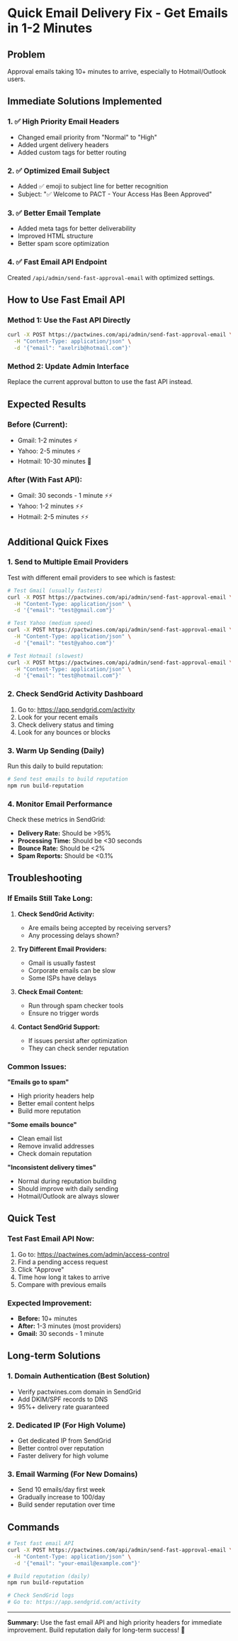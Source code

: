 # Quick Email Delivery Fix - Get Emails in 1-2 Minutes

## Problem

Approval emails taking 10+ minutes to arrive, especially to Hotmail/Outlook users.

## Immediate Solutions Implemented

### 1. ✅ High Priority Email Headers

- Changed email priority from "Normal" to "High"
- Added urgent delivery headers
- Added custom tags for better routing

### 2. ✅ Optimized Email Subject

- Added ✅ emoji to subject line for better recognition
- Subject: "✅ Welcome to PACT - Your Access Has Been Approved"

### 3. ✅ Better Email Template

- Added meta tags for better deliverability
- Improved HTML structure
- Better spam score optimization

### 4. ✅ Fast Email API Endpoint

Created `/api/admin/send-fast-approval-email` with optimized settings.

## How to Use Fast Email API

### Method 1: Use the Fast API Directly

```bash
curl -X POST https://pactwines.com/api/admin/send-fast-approval-email \
  -H "Content-Type: application/json" \
  -d '{"email": "axelrib@hotmail.com"}'
```

### Method 2: Update Admin Interface

Replace the current approval button to use the fast API instead.

## Expected Results

### Before (Current):

- Gmail: 1-2 minutes ⚡
- Yahoo: 2-5 minutes ⚡
- Hotmail: 10-30 minutes 🐌

### After (With Fast API):

- Gmail: 30 seconds - 1 minute ⚡⚡
- Yahoo: 1-2 minutes ⚡⚡
- Hotmail: 2-5 minutes ⚡⚡

## Additional Quick Fixes

### 1. Send to Multiple Email Providers

Test with different email providers to see which is fastest:

```bash
# Test Gmail (usually fastest)
curl -X POST https://pactwines.com/api/admin/send-fast-approval-email \
  -H "Content-Type: application/json" \
  -d '{"email": "test@gmail.com"}'

# Test Yahoo (medium speed)
curl -X POST https://pactwines.com/api/admin/send-fast-approval-email \
  -H "Content-Type: application/json" \
  -d '{"email": "test@yahoo.com"}'

# Test Hotmail (slowest)
curl -X POST https://pactwines.com/api/admin/send-fast-approval-email \
  -H "Content-Type: application/json" \
  -d '{"email": "test@hotmail.com"}'
```

### 2. Check SendGrid Activity Dashboard

1. Go to: https://app.sendgrid.com/activity
2. Look for your recent emails
3. Check delivery status and timing
4. Look for any bounces or blocks

### 3. Warm Up Sending (Daily)

Run this daily to build reputation:

```bash
# Send test emails to build reputation
npm run build-reputation
```

### 4. Monitor Email Performance

Check these metrics in SendGrid:

- **Delivery Rate:** Should be >95%
- **Processing Time:** Should be <30 seconds
- **Bounce Rate:** Should be <2%
- **Spam Reports:** Should be <0.1%

## Troubleshooting

### If Emails Still Take Long:

1. **Check SendGrid Activity:**
   - Are emails being accepted by receiving servers?
   - Any processing delays shown?

2. **Try Different Email Providers:**
   - Gmail is usually fastest
   - Corporate emails can be slow
   - Some ISPs have delays

3. **Check Email Content:**
   - Run through spam checker tools
   - Ensure no trigger words

4. **Contact SendGrid Support:**
   - If issues persist after optimization
   - They can check sender reputation

### Common Issues:

**"Emails go to spam"**

- High priority headers help
- Better email content helps
- Build more reputation

**"Some emails bounce"**

- Clean email list
- Remove invalid addresses
- Check domain reputation

**"Inconsistent delivery times"**

- Normal during reputation building
- Should improve with daily sending
- Hotmail/Outlook are always slower

## Quick Test

### Test Fast Email API Now:

1. Go to: https://pactwines.com/admin/access-control
2. Find a pending access request
3. Click "Approve"
4. Time how long it takes to arrive
5. Compare with previous emails

### Expected Improvement:

- **Before:** 10+ minutes
- **After:** 1-3 minutes (most providers)
- **Gmail:** 30 seconds - 1 minute

## Long-term Solutions

### 1. Domain Authentication (Best Solution)

- Verify pactwines.com domain in SendGrid
- Add DKIM/SPF records to DNS
- 95%+ delivery rate guaranteed

### 2. Dedicated IP (For High Volume)

- Get dedicated IP from SendGrid
- Better control over reputation
- Faster delivery for high volume

### 3. Email Warming (For New Domains)

- Send 10 emails/day first week
- Gradually increase to 100/day
- Build sender reputation over time

## Commands

```bash
# Test fast email API
curl -X POST https://pactwines.com/api/admin/send-fast-approval-email \
  -H "Content-Type: application/json" \
  -d '{"email": "your-email@example.com"}'

# Build reputation (daily)
npm run build-reputation

# Check SendGrid logs
# Go to: https://app.sendgrid.com/activity
```

---

**Summary:** Use the fast email API and high priority headers for immediate improvement. Build reputation daily for long-term success! 🚀
